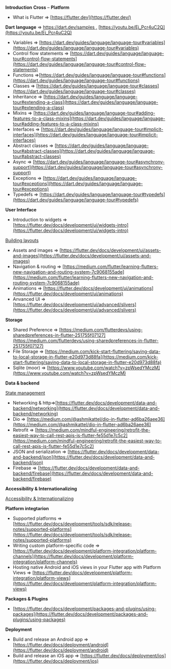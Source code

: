 **Introduction** **Cross** – **Platform**

- What is Flutter ⇒ [https://flutter.dev](https://flutter.dev/)

**Dart** **language** ⇒ [https://dart.dev/samples ,](https://dart.dev/samples) [https://youtu.be/Ej_Pcr4uC2Q](https://youtu.be/Ej_Pcr4uC2Q) 

- Variables ⇒ [https://dart.dev/guides/language/language-tour#variables](https://dart.dev/guides/language/language-tour#variables)
- Control flow statements ⇒ [https://dart.dev/guides/language/language-tour#control-flow-statements](https://dart.dev/guides/language/language-tour#control-flow-statements)
- Functions ⇒[https://dart.dev/guides/language/language-tour#functions](https://dart.dev/guides/language/language-tour#functions)
- Classes ⇒ [https://dart.dev/guides/language/language-tour#classes](https://dart.dev/guides/language/language-tour#classes)
- Inheritance ⇒ [https://dart.dev/guides/language/language-tour#extending-a-class](https://dart.dev/guides/language/language-tour#extending-a-class)
- Mixins ⇒ [https://dart.dev/guides/language/language-tour#adding-features-to-a-class-mixins](https://dart.dev/guides/language/language-tour#adding-features-to-a-class-mixins)
- Interfaces ⇒ [https://dart.dev/guides/language/language-tour#implicit-interfaces](https://dart.dev/guides/language/language-tour#implicit-interfaces)
- Abstract classes ⇒ [https://dart.dev/guides/language/language-tour#abstract-classes](https://dart.dev/guides/language/language-tour#abstract-classes)
- Async ⇒ [https://dart.dev/guides/language/language-tour#asynchrony-support](https://dart.dev/guides/language/language-tour#asynchrony-support)
- Exceptions ⇒ [https://dart.dev/guides/language/language-tour#exceptions](https://dart.dev/guides/language/language-tour#exceptions)
- Typedefs ⇒ [https://dart.dev/guides/language/language-tour#typedefs](https://dart.dev/guides/language/language-tour#typedefs)

**User Interface**

- Introduction to widgets ⇒ [https://flutter.dev/docs/development/ui/widgets-intro](https://flutter.dev/docs/development/ui/widgets-intro)

[Building layouts](https://www.notion.so/Building-layouts-c298a86e1adc4d2e98b4b8c442513885)

- Assets and images ⇒ [https://flutter.dev/docs/development/ui/assets-and-images](https://flutter.dev/docs/development/ui/assets-and-images)
- Navigation & routing ⇒ [https://medium.com/flutter/learning-flutters-new-navigation-and-routing-system-7c9068155ade](https://medium.com/flutter/learning-flutters-new-navigation-and-routing-system-7c9068155ade)
- Animations ⇒ [https://flutter.dev/docs/development/ui/animations](https://flutter.dev/docs/development/ui/animations)
- Anvanced UI ⇒ [https://flutter.dev/docs/development/ui/advanced/slivers](https://flutter.dev/docs/development/ui/advanced/slivers)

**Storage**

- Shared Preference ⇒ [https://medium.com/flutterdevs/using-sharedpreferences-in-flutter-251755f07127](https://medium.com/flutterdevs/using-sharedpreferences-in-flutter-251755f07127)
- File Storage ⇒ [https://medium.com/kick-start-fluttering/saving-data-to-local-storage-in-flutter-e20d973d88fa](https://medium.com/kick-start-fluttering/saving-data-to-local-storage-in-flutter-e20d973d88fa)
- Sqlite (moor) ⇒ [https://www.youtube.com/watch?v=zpWsedYMczM](https://www.youtube.com/watch?v=zpWsedYMczM)

**Data & backend** 

[State management](https://www.notion.so/State-management-d24dbf8fb10c4643bd67116c5c8da76a)

- Networking & http⇒[https://flutter.dev/docs/development/data-and-backend/networking](https://flutter.dev/docs/development/data-and-backend/networking)
- Dio ⇒ [https://medium.com/@ashmikattel/dio-in-flutter-ad6ba26aee36](https://medium.com/@ashmikattel/dio-in-flutter-ad6ba26aee36)
- Retrofit ⇒ [https://medium.com/mindful-engineering/retrofit-the-easiest-way-to-call-rest-apis-is-flutter-fe55d1e7c5c2](https://medium.com/mindful-engineering/retrofit-the-easiest-way-to-call-rest-apis-is-flutter-fe55d1e7c5c2)
- JSON and serialization ⇒ [https://flutter.dev/docs/development/data-and-backend/json](https://flutter.dev/docs/development/data-and-backend/json)
- Firebase ⇒ [https://flutter.dev/docs/development/data-and-backend/firebase](https://flutter.dev/docs/development/data-and-backend/firebase)

**Accessibility & Internationalizing**

[Accessibility & Internationalizing](https://www.notion.so/Accessibility-Internationalizing-b5ffd9366fbd4e04af3b8e1c4014c412)

**Platform integtarion**

- Supported platforms ⇒ [https://flutter.dev/docs/development/tools/sdk/release-notes/supported-platforms](https://flutter.dev/docs/development/tools/sdk/release-notes/supported-platforms)
- Writing custom platform-specific code ⇒ [https://flutter.dev/docs/development/platform-integration/platform-channels](https://flutter.dev/docs/development/platform-integration/platform-channels)
- Hosting native Android and iOS views in your Flutter app with Platform Views ⇒ [https://flutter.dev/docs/development/platform-integration/platform-views](https://flutter.dev/docs/development/platform-integration/platform-views)

**Packages & Plugins**

- [https://flutter.dev/docs/development/packages-and-plugins/using-packages](https://flutter.dev/docs/development/packages-and-plugins/using-packages)

**Deployment**

- Build and release an Android app ⇒ [https://flutter.dev/docs/deployment/android](https://flutter.dev/docs/deployment/android)
- Build and release an iOS app ⇒ [https://flutter.dev/docs/deployment/ios](https://flutter.dev/docs/deployment/ios)
